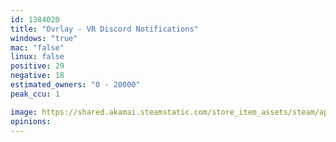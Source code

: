 ```yaml
---
id: 1384020
title: "Ovrlay - VR Discord Notifications"
windows: "true"
mac: "false"
linux: false
positive: 29
negative: 18
estimated_owners: "0 - 20000"
peak_ccu: 1

image: https://shared.akamai.steamstatic.com/store_item_assets/steam/apps/1384020/header.jpg?t=1637142532
opinions:
---
```

